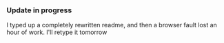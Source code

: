 ### Update in progress
I typed up a completely rewritten readme, and then a browser fault lost an hour of work. I'll retype it tomorrow
